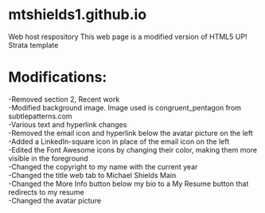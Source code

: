 # mtshields1.github.io
Web host respository
This web page is a modified version of HTML5 UP! Strata template

# Modifications:
-Removed section 2, Recent work </br>
-Modified background image. Image used is congruent_pentagon from subtlepatterns.com</br>
-Various text and hyperlink changes</br>
-Removed the email icon and hyperlink below the avatar picture on the left</br>
-Added a LinkedIn-square icon in place of the email icon on the left</br>
-Edited the Font Awesome icons by changing their color, making them more visible in the foreground</br>
-Changed the copyright to my name with the current year</br>
-Changed the title web tab to Michael Shields Main</br>
-Changed the More Info button below my bio to a My Resume button that redirects to my resume</br>
-Changed the avatar picture</br>

